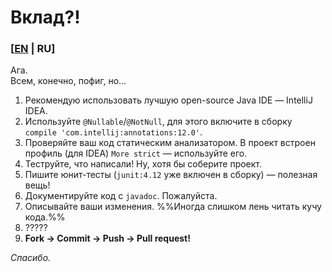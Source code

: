 # Вклад?!
### [[EN](CONTRIBUTING.md) | RU]
Ага.<br/>
Всем, конечно, пофиг, но...

1. Рекомендую использовать лучшую open-source Java IDE ― IntelliJ IDEA.
2. Используйте `@Nullable`/`@NotNull`, для этого включите в сборку `compile 'com.intellij:annotations:12.0'`.
3. Проверяйте ваш код статическим анализатором. В проект встроен профиль (для IDEA) `More strict` ― используйте его.
4. Теструйте, что написали! Ну, хотя бы соберите проект.
5. Пишите юнит-тесты (`junit:4.12` уже включен в сборку) ― полезная вещь!
6. Документируйте код с `javadoc`. Пожалуйста.
7. Описывайте ваши изменения. %%Иногда слишком лень читать кучу кода.%%
8. ?????
9. **Fork -> Commit -> Push -> Pull request!**

*Спасибо.*

